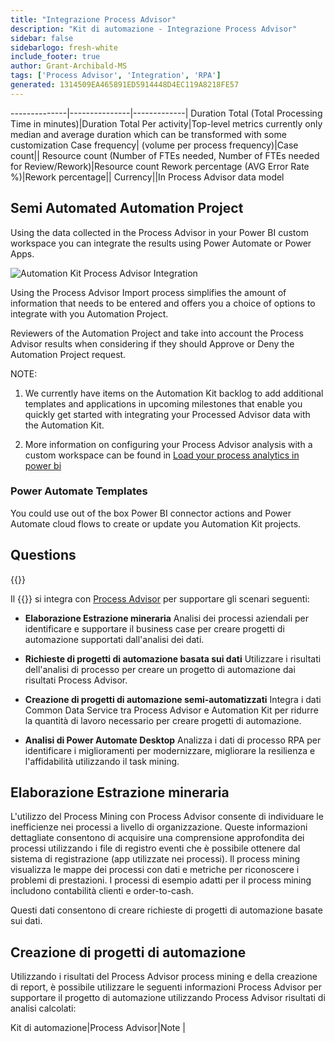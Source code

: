 ```yaml
---
title: "Integrazione Process Advisor"
description: "Kit di automazione - Integrazione Process Advisor"
sidebar: false
sidebarlogo: fresh-white
include_footer: true
author: Grant-Archibald-MS
tags: ['Process Advisor', 'Integration', 'RPA']
generated: 1314509EA465891ED5914448D4EC119A8218FE57
---
```

--------------|---------------|-------------|
Duration Total (Total Processing Time in minutes)|Duration Total Per activity|Top-level metrics currently only median and average duration which can be transformed with some customization
Case frequency| (volume per process frequency)|Case count||
Resource count (Number of FTEs needed, Number of FTEs needed for Review/Rework)|Resource count
Rework percentage (AVG Error Rate %)|Rework percentage||
Currency||In Process Advisor data model

## Semi Automated Automation Project

Using the data collected in the Process Advisor in your Power BI custom workspace you can integrate the results using Power Automate or Power Apps.

![Automation Kit Process Advisor Integration](/images/illustrations/process-advisor-integration.svg)

Using the Process Advisor Import process simplifies the amount of information that needs to be entered and offers you a choice of options to integrate with you Automation Project.

Reviewers of the Automation Project and take into account the Process Advisor results when considering if they should Approve or Deny the Automation Project request.

NOTE:

1. We currently have items on the Automation Kit backlog to add additional templates and applications in upcoming milestones that enable you quickly get started with integrating your Processed Advisor data with the Automation Kit.

2. More information on configuring your Process Advisor analysis with a custom workspace can be found in [Load your process analytics in power bi](https://learn.microsoft.com/power-automate/process-mining-pbi-workspace#load-your-process-analytics-in-power-bi)

### Power Automate Templates

You could use out of the box Power BI connector actions and Power Automate cloud flows to create or update you Automation Kit projects.

## Questions

{{<questions name="/content/en-us/backlog/process-advisor-integration.json" completed="Thank you for completing Process Advisor questions" showNavigationButtons=false />}}

Il {{<product-name>}} si integra con [Process Advisor](https://learn.microsoft.com/power-automate/process-advisor-overview) per supportare gli scenari seguenti:

- **Elaborazione Estrazione mineraria** Analisi dei processi aziendali per identificare e supportare il business case per creare progetti di automazione supportati dall'analisi dei dati.

- **Richieste di progetti di automazione basata sui dati** Utilizzare i risultati dell'analisi di processo per creare un progetto di automazione dai risultati Process Advisor.

- **Creazione di progetti di automazione semi-automatizzati** Integra i dati Common Data Service tra Process Advisor e Automation Kit per ridurre la quantità di lavoro necessario per creare progetti di automazione.

- **Analisi di Power Automate Desktop** Analizza i dati di processo RPA per identificare i miglioramenti per modernizzare, migliorare la resilienza e l'affidabilità utilizzando il task mining.

## Elaborazione Estrazione mineraria

L'utilizzo del Process Mining con Process Advisor consente di individuare le inefficienze nei processi a livello di organizzazione. Queste informazioni dettagliate consentono di acquisire una comprensione approfondita dei processi utilizzando i file di registro eventi che è possibile ottenere dal sistema di registrazione (app utilizzate nei processi). Il process mining visualizza le mappe dei processi con dati e metriche per riconoscere i problemi di prestazioni. I processi di esempio adatti per il process mining includono contabilità clienti e order-to-cash.

Questi dati consentono di creare richieste di progetti di automazione basate sui dati.

## Creazione di progetti di automazione

Utilizzando i risultati del Process Advisor process mining e della creazione di report, è possibile utilizzare le seguenti informazioni Process Advisor per supportare il progetto di automazione utilizzando Process Advisor risultati di analisi calcolati:

Kit di automazione|Process Advisor|Note        |
